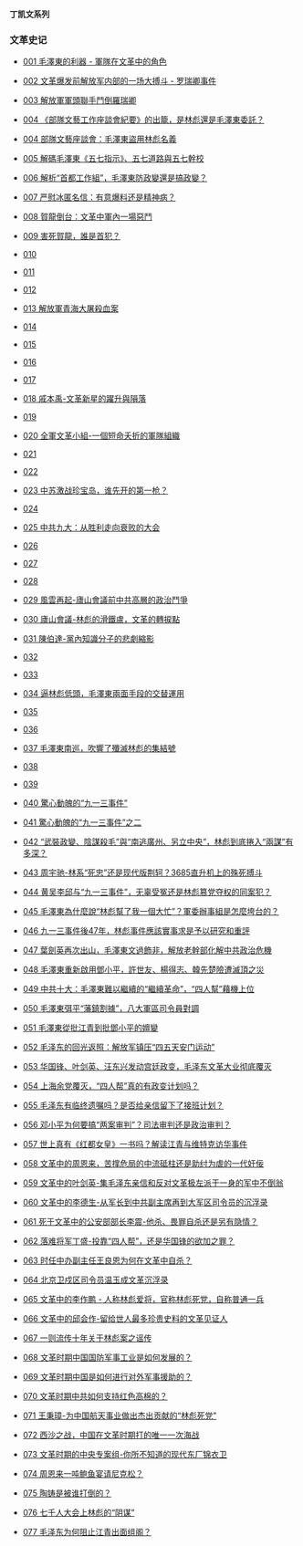 #### 丁凯文系列

### 文革史记


- [001 毛澤東的利器 - 軍隊在文革中的角色  ](https://youtu.be/Tbza4HAv5yM)
- [002 文革爆发前解放军内部的一场大搏斗 - 罗瑞卿事件](https://youtu.be/26kdjl5y3D0)
- [003 解放軍軍頭聯手鬥倒羅瑞卿](https://youtu.be/ArgDWpVrf8c)
- [004 《部隊文藝工作座談會紀要》的出籠，是林彪還是毛澤東委託？](https://youtu.be/RSf6u7XsLHg)
- [004 部隊文藝座談會：毛澤東盜用林彪名義](https://youtu.be/5og9jMxVz-0)
- [005 解碼毛澤東《五七指示》、五七道路與五七幹校 ](https://youtu.be/Se3dhtxNB-Y)
- [006 解析“首都工作組”，毛澤東防政變還是搞政變？](https://youtu.be/Rm7QkarRke4)
- [007 严慰冰匿名信：有意爆料还是精神病？](https://youtu.be/PGhFZ3EBxkw)
- [008 賀龍倒台：文革中軍內一場惡鬥](https://youtu.be/Bk0uOR6y1xE)
- [009 害死賀龍，誰是首犯？](https://youtu.be/wV3I8fjXJXA)

- [010   ]()
- [011   ](https://youtu.be/o2SyXMV3juo)
- [012   ]()
- [013 解放軍青海大屠殺血案](https://youtu.be/DkuOyePxBbM)
- [014   ]()
- [015   ]()
- [016   ]()
- [017   ]()
- [018 戚本禹-文革新星的躍升與隕落](https://youtu.be/b1pxcw5leMc)
- [019   ]()

- [020 全軍文革小組-一個短命夭折的軍隊組織](https://youtu.be/rrbG3jHQtdI)
- [021   ]()
- [022   ]()
- [023 中苏激战珍宝岛，谁先开的第一枪？](https://youtu.be/KD9H0oAj4Ac)
- [024   ]()
- [025 中共九大：从胜利走向衰败的大会](https://youtu.be/web9D4hZ-P4)
- [026   ]()
- [027   ]()
- [028   ]()
- [029 風雲再起-廬山會議前中共高層的政治鬥爭](https://youtu.be/_CNDKMfWfjo)

- [030 廬山會議-林彪的滑鐵盧，文革的轉捩點](https://youtu.be/25DaNFSMrk8)
- [031 陳伯達-黨內知識分子的悲劇縮影](https://youtu.be/ZILHouWaykg)
- [032   ]()
- [033   ]()
- [034 逼林彪低頭，毛澤東兩面手段的交替運用](https://youtu.be/MHiGm4Q0AVk)
- [035   ]()
- [036   ]()
- [037 毛澤東南巡，吹響了殲滅林彪的集結號](https://youtu.be/F3mLqe4ZwRw)
- [038   ]()
- [039   ]()

- [040 驚心動魄的“九一三事件”](https://youtu.be/jutFhkxN-RI)
- [041 驚心動魄的“九一三事件”之二](https://youtu.be/1btb097TROI)
- [042 “武裝政變、陰謀殺毛”與“南逃廣州、另立中央”，林彪到底捲入“兩謀”有多深？](https://youtu.be/SvPyO1doSEM)
- [043 周宇驰-林系“死忠”还是现代版荆轲？3685直升机上的殊死搏斗](https://youtu.be/F2UszbadkSM)
- [044 黄吴李邱与“九一三事件”，无辜受冤还是林彪篡党夺权的同案犯？](https://youtu.be/y1XUb8yx0p4)
- [045 毛澤東為什麼說“林彪幫了我一個大忙”？軍委辦事組是怎麼垮台的？](https://youtu.be/gGXH64xXpas)
- [046 九一三事件後47年，林彪事件應該實事求是予以研究和重評](https://youtu.be/hE4SycxwSXs)
- [047 葉劍英再次出山，毛澤東文過飾非，解放老幹部化解中共政治危機](https://youtu.be/lQn8MYlk24k)
- [048 毛澤東重新啟用鄧小平，許世友、楊得志、韓先楚險遭滅頂之災](https://youtu.be/oQDjTTQkjMA)
- [049 中共十大：毛澤東難以繼續的“繼續革命”，“四人幫”藉機上位](https://youtu.be/BozkVGJOgDs)

- [050 毛澤東弭平“藩鎮割據”，八大軍區司令員對調](https://youtu.be/HXWyxh4T2HA)
- [051 毛澤東從批江青到批鄧小平的嬗變](https://youtu.be/qYkdiqmQ5Zg)
- [052 毛泽东的回光返照：解放军镇压“四五天安门运动”](https://youtu.be/cCpU1JkgrMw)
- [053 华国锋、叶剑英、汪东兴发动宫廷政变，毛泽东文革大业彻底覆灭](https://youtu.be/6XN4ZJlYdhE)
- [054 上海余党覆灭，“四人帮”真的有政变计划吗？](https://youtu.be/p-b9Ob6xxJ0)
- [055 毛泽东有临终遗嘱吗？是否给亲信留下了接班计划？](https://youtu.be/6N34_jNAfiM)
- [056 邓小平为何要搞“两案审判”？司法审判还是政治审判？](https://youtu.be/wwFc5RoQqo4)
- [057 世上真有《红都女皇》一书吗？解读江青与维特克访华事件](https://youtu.be/m3BIVJoo1-A)
- [058 文革中的周恩来，苦撑危局的中流砥柱还是助纣为虐的一代奸佞](https://youtu.be/nXYQFbPEUuk)
- [059 文革中的叶剑英-集毛泽东亲信和反对文革极左派于一身的军中不倒翁](https://youtu.be/_1EDAc6u7u4)

- [060 文革中的李德生-从军长到中共副主席再到大军区司令员的沉浮录](https://youtu.be/vYI4WQTQNTU)
- [061 死于文革中的公安部部长李震-他杀、畏罪自杀还是另有隐情？](https://youtu.be/xxFRixtaRFc)
- [062 落难将军丁盛-投靠“四人帮”，还是华国锋的欲加之罪？](https://youtu.be/Ko3l-xNPgNI)
- [063 时任中办副主任王良恩为何在文革中自杀？](https://youtu.be/F_LdtlNO2t0)
- [064 北京卫戍区司令员温玉成文革沉浮录](https://youtu.be/GrlmRmzcnvY)
- [065 文革中的李作鹏 - 人称林彪爱将，官称林彪死党，自称普通一兵](https://youtu.be/cpvpF_GsVJo)
- [066 文革中的邱会作-留给世人最多珍贵史料的文革见证人](https://youtu.be/XcfP3VD0izc)
- [067 一则流传十年关于林彪案之谣传](https://youtu.be/0RYcANtZZeo)
- [068 文革时期中国国防军事工业是如何发展的？](https://youtu.be/thEPLKnveLk)
- [069 文革时期中国是如何进行对外军事援助的？](https://youtu.be/9BBqXEvMMtg)

- [070 文革时期中共如何支持红色高棉的？](https://youtu.be/Y_hzxDFuP_k)
- [071 王秉璋-为中国航天事业做出杰出贡献的“林彪死党”](https://youtu.be/DaA3Qn108uQ)
- [072 西沙之战，中国在文革时期打的唯一一次海战](https://youtu.be/MU6w615PWpQ)
- [073 文革时期的中央专案组-你所不知道的现代东厂锦衣卫](https://youtu.be/CNqn7gVmark)
- [074 周恩来一吨鲍鱼宴请尼克松？](https://youtu.be/Q9WomW1b8p8)
- [075 陶铸是被谁打倒的？](https://youtu.be/d4jS0tkqPc0)
- [076 七千人大会上林彪的“阴谋”](https://youtu.be/MtiZy7adCoU)
- [077 毛泽东为何阻止江青出面组阁？ ](https://youtu.be/nem4rHGwuNw)
